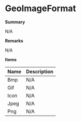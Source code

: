 # GeoImageFormat

**Summary**

N/A

**Remarks**

N/A

**Items**

|Name|Description|
|---|---|
|Bmp|N/A|
|Gif|N/A|
|Icon|N/A|
|Jpeg|N/A|
|Png|N/A|


